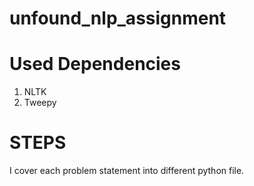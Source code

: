 # unfound_nlp_assignment

# Used Dependencies
1. NLTK
2. Tweepy

# STEPS
I cover each problem statement into different python file.
